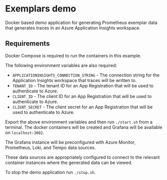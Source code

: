 # Exemplars demo

Docker based demo application for generating Prometheus exemplar data that generates traces in an Azure Application Insights workspace.

## Requirements

Docker Compose is required to run the containers in this example.

The following environment variables are also required:

- `APPLICATIONINSIGHTS_CONNECTION_STRING` - The connection string for the Application Insights workspace that traces will be written to.
- `TENANT_ID` - The tenant ID for an App Registration that will be used to authenticate to Azure.
- `CLIENT_ID` - The client ID for an App Registration that will be used to authenticate to Azure.
- `CLIENT_SECRET` - The client secret for an App Registration that will be used to authenticate to Azure.

Export the above environment variables and then run `./start.sh` from a terminal. The docker containers will be created and Grafana will be available on `localhost:3002`.

The Grafana instance will be preconfigured with Azure Monitor, Prometheus, Loki, and Tempo data sources.

These data sources are appropriately configured to connect to the relevant container instances where the generated data can be viewed.

To stop the demo application run `./stop.sh`.
